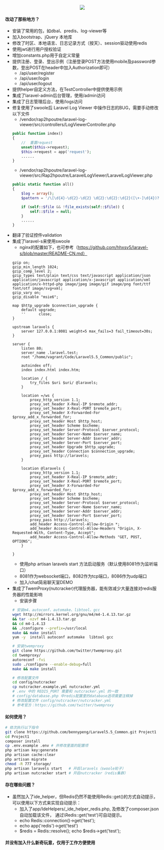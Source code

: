 <p align="center"><img src="https://laravel.com/assets/img/components/logo-laravel.svg"></p>

#### 改动了那些地方？

- 安装了常用的包，如dbal、predis、log-viewer等
- 加入bootstrap、jQuery 本地库
- 修改了时区、本地语言、日志记录方式（按天）、session驱动使用redis
- 使用jwt进行用户授权验证
- 增加constants.php用于自定义常量
- 提供注册、登录、登出示例（注册登录POST方法使用mobile及password参数，登出POST在header中加入Authorization即可）
    - /api/user/register 
    - /api/user/login
    - /api/user/logout
- 提供helper自定义方法，在TestController中提供使用示例
- 集成了laravel-admin后台管理，使用/admin访问
- 集成了日志管理后台，使用/logs访问
- 修复使用了swoole后 Laravel Log Viewer 中操作日志的BUG，需要手动修改以下文件
    - /vendor/rap2hpoutre/laravel-log-viewer/src/controllers/LogViewerController.php
    ```php
    public function index()
    {
        //  重置request
        unset($this->request);
        $this->request = app('request');
        ......
    }
    ```
    - /vendor/rap2hpoutre/laravel-log-viewer/src/Rap2hpoutre/LaravelLogViewer/LaravelLogViewer.php
    ```php
    public static function all()
    {
        $log = array();
        $pattern = '/\[\d{4}-\d{2}-\d{2} \d{2}:\d{2}:\d{2}([\+-]\d{4})?\].*/';

        if (self::$file && !file_exists(self::$file)) {
            self::$file = null;
        }
        ......
    }
    ```
- 翻译了验证控件validation
- 集成了laravel-s来使用swoole
    - nginx的配置如下，也可参考（https://github.com/hhxsv5/laravel-s/blob/master/README-CN.md）
    ```Nginx
    gzip on;
    gzip_min_length 1024;
    gzip_comp_level 2;
    gzip_types text/plain text/css text/javascript application/json application/javascript application/x-javascript application/xml application/x-httpd-php image/jpeg image/gif image/png font/ttf font/otf image/svg+xml;
    gzip_vary on;
    gzip_disable "msie6";
    
    map $http_upgrade $connection_upgrade {
        default upgrade;
        ''      close;
    }
    
    upstream laravels {
        server 127.0.0.1:8081 weight=5 max_fails=3 fail_timeout=30s;
    }
    
    server {
        listen 80;
        server_name .laravel.test;
        root "/home/vagrant/Code/Laravel5.5_Common/public";
    
        autoindex off;
        index index.html index.htm;
    
        location / {
            try_files $uri $uri/ @laravels;
        }
    
        location =/ws {
            proxy_http_version 1.1;
            proxy_set_header X-Real-IP $remote_addr;
            proxy_set_header X-Real-PORT $remote_port;
            proxy_set_header X-Forwarded-For $proxy_add_x_forwarded_for;
            proxy_set_header Host $http_host;
            proxy_set_header Scheme $scheme;
            proxy_set_header Server-Protocol $server_protocol;
            proxy_set_header Server-Name $server_name;
            proxy_set_header Server-Addr $server_addr;
            proxy_set_header Server-Port $server_port;
            proxy_set_header Upgrade $http_upgrade;
            proxy_set_header Connection $connection_upgrade;
            proxy_pass http://laravels;
        }
    
        location @laravels {
            proxy_http_version 1.1;
            proxy_set_header X-Real-IP $remote_addr;
            proxy_set_header X-Real-PORT $remote_port;
            proxy_set_header X-Forwarded-For $proxy_add_x_forwarded_for;
            proxy_set_header Host $http_host;
            proxy_set_header Scheme $scheme;
            proxy_set_header Server-Protocol $server_protocol;
            proxy_set_header Server-Name $server_name;
            proxy_set_header Server-Addr $server_addr;
            proxy_set_header Server-Port $server_port;
            proxy_pass http://laravels;
            add_header Access-Control-Allow-Origin *;
            add_header Access-Control-Allow-Headers "Origin, X-Requested-With, Content-Type, Accept";
            add_header Access-Control-Allow-Methods "GET, POST, OPTIONS";
        }
    
    }

    ```
    - 使用php artisan laravels start 方法启动服务（默认使用8081作为监听端口）
    - 8081作为websocket端口，8082作为tcp端口，8086作为udp端口
    - 加入/chat简易聊天室DEMO
- 集成了TwemProxy(nutcracker)代理服务器，能有效减少大量连接对redis服务器的性能影响
    - 安装步骤
    ```bash
    # 安装m4、autoconf、automake、libtool、gcc
    wget http://mirrors.kernel.org/gnu/m4/m4-1.4.13.tar.gz
    && tar -xzvf m4-1.4.13.tar.gz
    && cd m4-1.4.13
    && ./configure --prefix=/usr/local 
    make && make install
    yum -y  install autoconf automake  libtool gcc 

    # 安装twemproxy
    git clone https://github.com/twitter/twemproxy.git
    cd twemproxy/
    autoreconf -fvi
    sudo ./configure --enable-debug=full
    make && make install

    # 修改配置文件
    cd config/nutcracker
    cp nutcracker.example.yml nutcracker.yml 
    # .env 中的 REDIS_PORT 需要和 nutcracker.yml 的一致
    # config/database.php 中redis配置里的database选项需要注释掉
    # 修改配置文件 config/nutcracker/nutcracker.yml
    # 参考官方：https://github.com/twitter/twemproxy
    ```
    
#### 如何使用？
```bash
# 依次执行以下指令
git clone https://github.com/bennypeng/Laravel5.5_Common.git Project1
cd Project1
composer install 
cp .env.example .env # 并修改里面的配置项
php artisan key:generate
php artisan cache:clear
php artisan migrate
chmod -R 777 storage/
php artisan laravels start   # 开启laravels（swoole轮子）
php artisan nutcracker start # 开启nutcracker（redis集群）
```

#### 存在哪些问题？
- 虽然加入了ide_helper，但Redis仍然不能使用Redis::get()的方式自动提示，可以使用以下方式来实现自动提示：
    - 加入了app/IdeHelpers/_ide_helper_redis.php, 及修改了composer.json自动加载该文件， 通过\Redis::get('test')可自动提示。
    - echo Redis::connection()->get('test');
    - echo app('redis')->get('test')
    - $redis = Redis::resolve(); echo $redis->get('test');

#### 并没有加入什么新奇玩意，仅用于工作方便使用